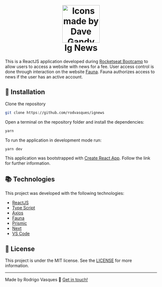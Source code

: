 
<h1 align="center">
    <img alt="Icons made by Dave Gandy" src="https://cdn-icons-png.flaticon.com/512/2965/2965851.png" height="124" width="124">
    <br>
    Ig News
</h1>

This is a ReactJS application developed during [Rocketseat Bootcamp](https://rocketseat.com.br/bootcamp) to allow users to access a website with news for a fee. User access control is done through interaction on the website [Fauna](https://fauna.com/). Fauna authorizes access to news if the user has an active account.

## :rocket: Installation

Clone the repository

```bash
git clone https://github.com/rodvasques/ignews
```

Open a terminal on the repository folder and install the dependencies:

```bash
yarn
```

To run the application in development mode run:

```bash
yarn dev
```

This application was bootstrapped with [Create React App](https://github.com/facebook/create-react-app). Follow the link for further information.

## :books: Technologies

This project was developed with the following technologies:

- [ReactJS](https://reactjs.org/)
- [Type Script](https://www.typescriptlang.org/)
- [Axios](https://axios-http.com/docs/intro)
- [Fauna](https://fauna.com/)
- [Prismic](https://prismic.io/)
- [Next](https://next-auth.js.org/)
- [VS Code](https://code.visualstudio.com/) 


## :memo: License

This project is under the MIT license. See the [LICENSE](https://github.com/rodvasques/ignews) for more information.

---

Made by Rodrigo Vasques :wave: [Get in touch!](https://www.linkedin.com/in/rodrigo-vasques-62292bb0/)
